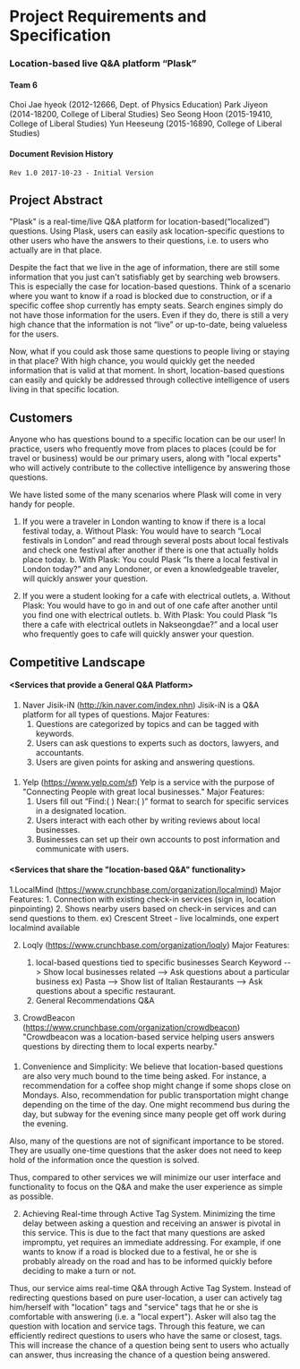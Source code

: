 # Project Requirements and Specification
### Location-based live Q&A platform “Plask”

#### Team 6
Choi Jae hyeok (2012-12666, Dept. of Physics Education)
Park Jiyeon (2014-18200, College of Liberal Studies)
Seo Seong Hoon (2015-19410, College of Liberal Studies)
Yun Heeseung (2015-16890, College of Liberal Studies)

#### Document Revision History
`Rev 1.0 2017-10-23 - Initial Version`

## Project Abstract

"Plask" is a real-time/live Q&A platform for location-based(“localized”) questions. Using Plask, users can easily ask location-specific questions to other users who have the answers to their questions, i.e. to users who actually are in that place.

Despite the fact that we live in the age of information, there are still some information that you just can't satisfiably get by searching web browsers. This is especially the case for location-based questions. Think of a scenario where you want to know if a road is blocked due to construction, or if a specific coffee shop currently has empty seats. Search engines simply do not have those information for the users. Even if they do, there is still a very high chance that the information is not “live” or up-to-date, being valueless for the users.

Now, what if you could ask those same questions to people living or staying in that place? With high chance, you would quickly get the needed information that is valid at that moment. In short, location-based questions can easily and quickly be addressed through collective intelligence of users living in that specific location.


## Customers

Anyone who has questions bound to a specific location can be our user!
In practice, users who frequently move from places to places (could be for travel or business) would be our primary users, along with "local experts" who will actively contribute to the collective intelligence by answering those questions.

We have listed some of the many scenarios where Plask will come in very handy for people.

1. If you were a traveler in London wanting to know if there is a local festival today,
    a. Without Plask: You would have to search “Local festivals in London” and read through several posts about local festivals and check one festival after another if there is one that actually holds place today.
    b. With Plask: You could Plask “Is there a local festival in London today?” and any Londoner, or even a knowledgeable traveler, will quickly answer your question. 

2. If you were a student looking for a cafe with electrical outlets,
    a. Without Plask: You would have to go in and out of one cafe after another until you find one with electrical outlets.
    b. With Plask: You could Plask “Is there a cafe with electrical outlets in Nakseongdae?” and a local user who frequently goes to cafe will quickly answer your question.

## Competitive Landscape

#### <Services that provide a General Q&A Platform>

1. Naver Jisik-iN (http://kin.naver.com/index.nhn)
Jisik-iN is a Q&A platform for all types of questions.
Major Features:
     1) Questions are categorized by topics and can be tagged with keywords.
     2) Users can ask questions to experts such as doctors, lawyers, and accountants.
     3) Users are given points for asking and answering questions.

#### <Services that provide location-based Information>

1. Yelp (https://www.yelp.com/sf)
Yelp is a service with the purpose of "Connecting People with great local businesses."
Major Features:
    1) Users fill out “Find:( ) Near:( )” format to search for specific services 
         in a designated location.
    2) Users interact with each other by writing reviews about local businesses.
    3) Businesses can set up their own accounts to post information
        and communicate with users.

#### <Services that share the "location-based Q&A" functionality>
1.LocalMind (https://www.crunchbase.com/organization/localmind)
Major Features:
    1. Connection with existing check-in services (sign in, location pinpointing)
    2. Shows nearby users based on check-in services and can send questions to them.
    ex) Crescent Street - live localminds, one expert localmind available

2. Loqly (https://www.crunchbase.com/organization/loqly)
Major Features:
    1. local-based questions tied to specific businesses
        Search Keyword --> Show local businesses related 
                                    --> Ask questions about a particular business
        ex) Pasta --> Show list of Italian Restaurants 
                         --> Ask questions about a specific restaurant. 
    2. General Recommendations Q&A

3. CrowdBeacon (https://www.crunchbase.com/organization/crowdbeacon)
"Crowdbeacon was a location-based service helping users answers questions by directing them to local experts nearby."

#### <How Plask is Different from existing Services>
1. Convenience and Simplicity:
We believe that location-based questions are also very much bound to the time being asked. For instance, a recommendation for a coffee shop might change if some shops close on Mondays. Also, recommendation for public transportation might change depending on the time of the day. One might recommend bus during the day, but subway for the evening since many people get off work during the evening.

Also, many of the questions are not of significant importance to be stored. They are usually one-time questions that the asker does not need to keep hold of the information once the question is solved.

Thus, compared to other services we will minimize our user interface and functionality to focus on the Q&A and make the user experience as simple as possible.

2. Achieving Real-time through Active Tag System.
Minimizing the time delay between asking a question and receiving an answer is pivotal in this service. This is due to the fact that many questions are asked impromptu, yet requires an immediate addressing. For example, if one wants to know if a road is blocked due to a festival, he or she is probably already on the road and has to be informed quickly before deciding to make a turn or not.

Thus, our service aims real-time Q&A through Active Tag System. Instead of redirecting questions based on pure user-location, a user can actively tag him/herself with "location" tags and "service" tags that he or she is comfortable with answering (i.e. a "local expert"). Asker will also tag the question with location and service tags. Through this feature, we can efficiently redirect questions to users who have the same or closest, tags. This will increase the chance of a question being sent to users who actually can answer, thus increasing the chance of a question being answered. 
